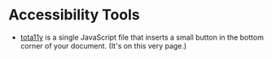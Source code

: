 # Accessibility Tools

- [tota11y](http://khan.github.io/tota11y/) is a single JavaScript file that inserts a small button in the bottom corner of your document. (It's on this very page.)

